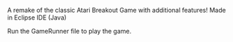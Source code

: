 A remake of the classic Atari Breakout Game with additional features! Made in Eclipse IDE (Java)

Run the GameRunner file to play the game.
